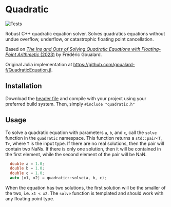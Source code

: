 # Quadratic

![Tests](https://github.com/archermarx/quadratic/actions/workflows/test.yml/badge.svg)

Robust C++ quadratic equation solver. Solves quadratics equations without undue overflow, underflow, or catastrophic floating point cancellation.

Based on [*The Ins and Outs of Solving Quadratic Equations with Floating-Point Arithmetic* (2023)](https://www.authorea.com/users/627556/articles/648473-the-ins-and-outs-of-solving-quadratic-equations-with-floating-point-arithmetic) by Frédéric Goualard.

Original Julia implementation at https://github.com/goualard-f/QuadraticEquation.jl.

## Installation

Download the [header file](https://github.com/archermarx/quadratic/include/header.h) and compile with your project using your preferred build system. Then, simply `#include "quadratic.h"`

## Usage

To solve a quadratic equation with parameters `a`, `b`, and `c`, call the `solve` function in the `quadratic` namespace. This function returns a ```std::pair<T, T>```, where `T` is the input type.
If there are no real solutions, then the pair will contain two NaNs. If there is only one solution, then it will be contained in the first element, while the second element of the pair will be NaN. 

```cpp
  double a = 1.0;
  double b = 1.0;
  double c = 1.0;
  auto [x1, x2] = quadratic::solve(a, b, c);
```

When the equation has two solutions, the first solution will be the smaller of the two, i.e. `x1 < x2`. The `solve` function is templated and should work with any floating point type.